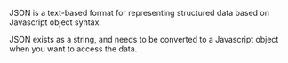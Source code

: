 JSON is a text-based format for representing structured data based on Javascript object syntax. 

JSON exists as a string, and needs to be converted to a Javascript object when you want to access the data. 